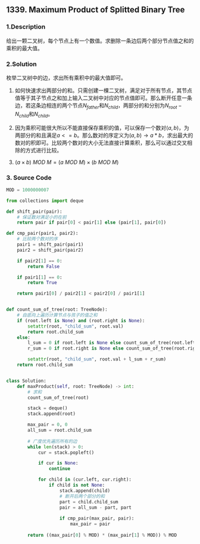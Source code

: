 ## 1339. Maximum Product of Splitted Binary Tree

### 1.Description

给出一颗二叉树，每个节点上有一个数值。求删除一条边后两个部分节点值之和的乘积的最大值。

### 2.Solution

枚举二叉树中的边，求出所有乘积中的最大值即可。

1. 如何快速求出两部分的和。只需创建一棵二叉树，满足对于所有节点，其节点值等于其子节点之和加上输入二叉树中对应的节点值即可。那么断开任意一条边，若这条边相连的两个节点$N_{father}$和$N_{child}$，两部分的和分别为$N_{root}-N_{child}$和$N_{child}$。

2. 因为乘积可能很大所以不能直接保存乘积的值，可以保存一个数对$(a,b)$，为两部分的和且满足$a<=b$。那么数对的序定义为$(a, b) \rightarrow a * b$，求出最大的数对的积即可。比较两个数对的大小无法直接计算乘积，那么可以通过交叉相除的方式进行比较。
3. $(a \times b)\ MOD\ M = (a\ MOD\ M) \times (b\ MOD\ M)$

### 3. Source Code

```python
MOD = 1000000007

from collections import deque

def shift_pair(pair):
    # 保证数对满足小的在前
    return pair if pair[0] < pair[1] else (pair[1], pair[0])

def cmp_pair(pair1, pair2):
    # 比较两个数对的序
    pair1 = shift_pair(pair1)
    pair2 = shift_pair(pair2)

    if pair2[1] == 0:
        return False

    if pair1[1] == 0:
        return True

    return pair1[0] / pair2[1] < pair2[0] / pair1[1]


def count_sum_of_tree(root: TreeNode):
    # 自底向上遍历计算节点与孩子的值之和
    if (root.left is None) and (root.right is None):
        setattr(root, "child_sum", root.val)
        return root.child_sum
    else:
        l_sum = 0 if root.left is None else count_sum_of_tree(root.left)
        r_sum = 0 if root.right is None else count_sum_of_tree(root.right)

        setattr(root, "child_sum", root.val + l_sum + r_sum)
    return root.child_sum


class Solution:
    def maxProduct(self, root: TreeNode) -> int:
        # 求和
        count_sum_of_tree(root)

        stack = deque()
        stack.append(root)

        max_pair = 0, 0
        all_sum = root.child_sum
        
        # 广度优先遍历所有的边
        while len(stack) > 0:
            cur = stack.popleft()

            if cur is None:
                continue

            for child in (cur.left, cur.right):
                if child is not None:
                    stack.append(child)
                    # 断开后两个部分的和
                    part = child.child_sum
                    pair = all_sum - part, part
    
                    if cmp_pair(max_pair, pair):
                        max_pair = pair
                        
        return ((max_pair[0] % MOD) * (max_pair[1] % MOD)) % MOD
```

